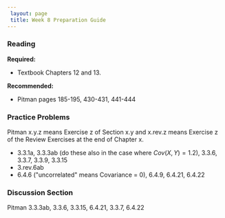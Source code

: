 ```yaml
---
 layout: page
 title: Week 8 Preparation Guide
---
```


### Reading ###
**Required:**
- Textbook Chapters 12 and 13.

**Recommended:**
- Pitman pages 185-195, 430-431, 441-444

### Practice Problems ###
Pitman x.y.z means Exercise z of Section x.y and x.rev.z means Exercise z of the Review Exercises at the end of Chapter x.
- 3.3.1a, 3.3.3ab (do these also in the case where $Cov(X, Y) = 1.2$), 3.3.6, 3.3.7, 3.3.9, 3.3.15
- 3.rev.6ab
- 6.4.6 ("uncorrelated" means Covariance = 0), 6.4.9, 6.4.21, 6.4.22

### Discussion Section ###
Pitman 3.3.3ab, 3.3.6, 3.3.15, 6.4.21, 3.3.7, 6.4.22
